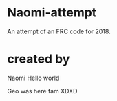 # Naomi-attempt
An attempt of an FRC code for 2018. 

# created by
Naomi
Hello world

Geo was here fam XDXD
